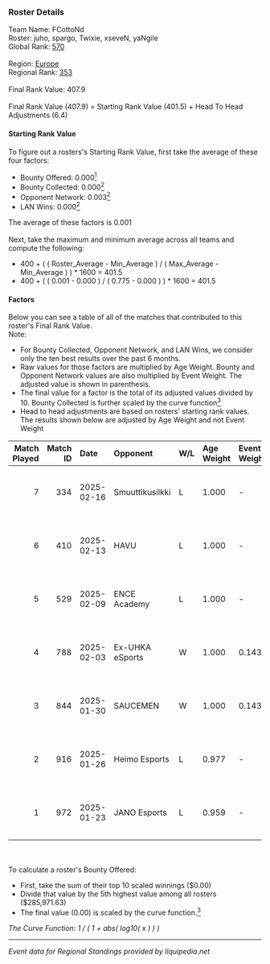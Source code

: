 ### Roster Details<br />
Team Name: FCottoNd<br />
Roster: juho, spargo, Twixie, xseveN, yaNgile<br />
Global Rank: [570](../../standings_global_2025_02_28.md)<br />
<br />
Region: [Europe]( ../../standings_europe_2025_02_28.md)<br />
Regional Rank: [353]( ../../standings_europe_2025_02_28.md)<br />
<br />
Final Rank Value:  407.9<br />
<br />
Final Rank Value (407.9) = Starting Rank Value (401.5) + Head To Head Adjustments (6.4)<br />

#### Starting Rank Value<br />
To figure out a rosters's Starting Rank Value, first take the average of these four factors:<br />
- Bounty Offered: 0.000[<sup>1</sup>](#table2)
- Bounty Collected: 0.000[<sup>2</sup>](#table1)
- Opponent Network: 0.003[<sup>2</sup>](#table1)
- LAN Wins: 0.000[<sup>2</sup>](#table1)

The average of these factors is 0.001<br />
<br />
Next, take the maximum and minimum average across all teams and compute the following:<br />
- 400 + ( ( Roster_Average - Min_Average ) / ( Max_Average - Min_Average ) ) * 1600 = 401.5
- 400 + ( ( 0.001 - 0.000 ) / ( 0.775 - 0.000 ) ) * 1600 = 401.5


#### Factors<br />
Below you can see a table of all of the matches that contributed to this roster's Final Rank Value.<br />
Note:<br />

- For Bounty Collected, Opponent Network, and LAN Wins, we consider only the ten best results over the past 6 months.
- Raw values for those factors are multiplied by Age Weight. Bounty and Opponent Network values are also multiplied by Event Weight. The adjusted value is shown in parenthesis.
- The final value for a factor is the total of its adjusted values divided by 10. Bounty Collected is further scaled by the curve function[<sup>3</sup>](#curveFunction)
- Head to head adjustments are based on rosters' starting rank values. The results shown below are adjusted by Age Weight and not Event Weight
<span id="table1"></span><br />


| Match Played | Match ID | Date       | Opponent        | W/L | Age Weight | Event Weight | Bounty Collected | Opponent Network | LAN Wins  | H2H Adj. | Roster                                |
| -: | -: | :- | :- | :- | :- | :- | :- | :- | :- | -: | :- |
|            7 |      334 | 2025-02-16 | Smuuttikusilkki | L   | 1.000      | -            | -                | -                | -         |   -13.93 | juho, spargo, Twixie, xseveN, yaNgile |
|            6 |      410 | 2025-02-13 | HAVU            | L   | 1.000      | -            | -                | -                | -         |    -4.82 | juho, spargo, Twixie, xseveN, yaNgile |
|            5 |      529 | 2025-02-09 | ENCE Academy    | L   | 1.000      | -            | -                | -                | -         |    -3.00 | juho, spargo, Twixie, xseveN, yaNgile |
|            4 |      788 | 2025-02-03 | Ex-UHKA eSports | W   | 1.000      | 0.143        | 0.000 (0.000)    | 0.199 (0.028)    | 0 (0.000) |    20.28 | juho, spargo, Twixie, xseveN, yaNgile |
|            3 |      844 | 2025-01-30 | SAUCEMEN        | W   | 1.000      | 0.143        | 0.000 (0.000)    | 0.000 (0.000)    | 0 (0.000) |    14.05 | juho, spargo, Twixie, xseveN, yaNgile |
|            2 |      916 | 2025-01-26 | Heimo Esports   | L   | 0.977      | -            | -                | -                | -         |    -4.03 | juho, spargo, Twixie, xseveN, yaNgile |
|            1 |      972 | 2025-01-23 | JANO Esports    | L   | 0.959      | -            | -                | -                | -         |    -2.12 | juho, spargo, Twixie, xseveN, yaNgile |

<br />
<span id="table2"></span><br />
To calculate a roster's Bounty Offered:<br />

- First, take the sum of their top 10 scaled winnings ($0.00)
- Divide that value by the 5th highest value among all rosters ($285,971.63)
- The final value (0.00) is scaled by the curve function.[<sup>3</sup>](#curveFunction)

<span id="curveFunction"></span>_The Curve Function: 1 / ( 1 + abs( log10( x ) ) )_<br />

---
_Event data for Regional Standings provided by liquipedia.net_<br />
